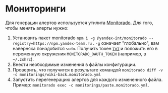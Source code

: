 # Мониторинги
Для генерации алертов используется утилита [Monitorado](https://github.yandex-team.ru/search-interfaces/frontend/tree/master/packages/monitorado). Для того, чтобы менять алерты нужно:

1. Установить пакет monitorado `npm i -g @yandex-int/monitorado --registry=https://npm.yandex-team.ru` .
   `-g` означает "глобально", вам наверняка понадобится `sudo`.
   Получить токен [тут](https://oauth.yandex-team.ru/authorize?response_type=token&client_id=171fcece39a04fd0a6b8b74950336008)
   и положить его в переменную окружения `MONITORADO_OAUTH_TOKEN` (например, в `~/.zshrc`).
1. Внести необходимые изменения в файлы конфигурации.
1. Проверить, что получится в результате командой `monitorado diff -v -c monitorings/wiki-back.monitorado.yml`
1. Запустить перегенерацию алертов для каждого измененного файла.
   Пример: `monitorado exec -c monitorings/paste.monitorado.yml`.
